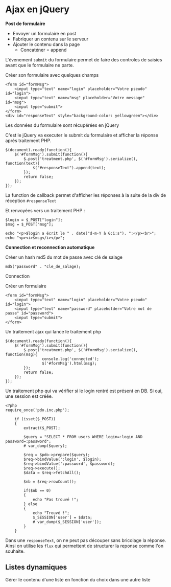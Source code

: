 # Ajax en jQuery

__Post de formulaire__

* Envoyer un formulaire en post
* Fabriquer un contenu sur le serveur
* Ajouter le contenu dans la page
    - Concaténer = append
    
L'évenement `submit` du formulaire permet de faire des controles de saisies avant que le formulaire ne parte. 

Créer son formulaire avec quelques champs

    <form id="formMsg">
        <input type="text" name="login" placeholder="Votre pseudo" id="login">
        <input type="text" name="msg" placeholder="Votre message" id="msg">
        <input type="submit">
    </form>
    <div id="responseText" style="background-color: yellowgreen"></div>
    
Les données du formulaire sont récupérées en jQuery 

C'est le jQuery va executer le submit du formulaire et afficher la réponse après traitement PHP.

    $(document).ready(function(){
        $('#formMsg').submit(function(){
            $.post('treatment.php', $('#formMsg').serialize(), function(text){
                $("#responseText").append(text);
            });
            return false;
        });
    });
    
La function de callback permet d'afficher les réponses à la suite de la div de réception `#responseText
`

Et renvoyées vers un traitement PHP : 

    $login = $_POST["login"];
    $msg = $_POST["msg"];
    
    echo "<p>$login a écrit le " . date("d-m-Y à G:i:s"). ":</p><br>";
    echo "<p><i>$msg</i></p>";
    
    
__Connection et reconnection automatique__

Créer un hash md5 du mot de passe avec clé de salage

    md5("password" . "cle_de_salage);

Connection

Créer un formulaire 

    <form id="formMsg">
        <input type="text" name="login" placeholder="Votre pseudo" id="login">
        <input type="text" name="password" placeholder="Votre mot de passe" id="password">
        <input type="submit">
    </form>
    
Un traitement ajax qui lance le traitement php

    $(document).ready(function(){
        $('#formMsg').submit(function(){
            $.post('treatment.php', $('#formMsg').serialize(), function(msg){
                    console.log('connected');
                    $('#formMsg').html(msg);
            });
            return false;
        });
    });
    
Un traitement php qui va vérifier si le login rentré est présent en DB.
Si oui, une session est créée.
    
    
    <?php
    require_once('pdo.inc.php');
    
        if (isset($_POST))
        {
            extract($_POST);
    
            $query = "SELECT * FROM users WHERE login=:login AND password=:password";
            # var_dump($query);
    
            $req = $pdo->prepare($query);
            $req->bindValue(':login', $login);
            $req->bindValue(':password', $password);
            $req->execute();
            $data = $req->fetchAll();
    
            $nb = $req->rowCount();
    
            if($nb == 0)
            {
                echo "Pas trouvé !";
            } else
            {
                echo "Trouvé !";
                $_SESSION['user'] = $data;
                # var_dump($_SESSION['user']);
            }
        }


Dans une `responseText`, on ne peut pas découper sans bricolage la réponse. \
Ainsi on utilise les `flux` qui permettent de structurer la reponse comme l'on souhaite.

Listes dynamiques
-
Gérer le contenu d'une liste en fonction du choix dans une autre liste
